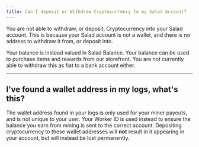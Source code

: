 ```yaml
---
title: Can I deposit or Withdraw Cryptocurrency to my Salad Account?
---
```


You are not able to withdraw, or deposit, Cryptocurrency into your Salad account. This is because your Salad account is
not a wallet, and there is no address to withdraw it from, or deposit into.

Your balance is instead valued in Salad Balance. Your balance can be used to purchase items and rewards from our
storefront. You are not currently able to withdraw this as fiat to a bank account either.

---

## I've found a wallet address in my logs, what's this?

The wallet address found in your logs is only used for your miner payouts, and is not unique to your user. Your Worker
ID is used instead to ensure the balance you earn from mining is sent to the correct account. Depositing cryptocurrency
to these wallet addresses will **not** result in it appearing in your account, but will instead be lost permanently.
